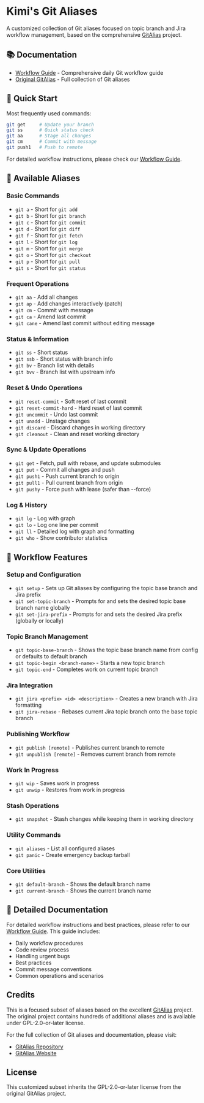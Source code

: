# Kimi's Git Aliases

A customized collection of Git aliases focused on topic branch and Jira workflow management, based on the comprehensive [GitAlias](https://github.com/GitAlias/gitalias) project.

## 📚 Documentation

- [Workflow Guide](WORKFLOW.md) - Comprehensive daily Git workflow guide
- [Original GitAlias](https://github.com/GitAlias/gitalias) - Full collection of Git aliases

## 🚀 Quick Start

Most frequently used commands:
```bash
git get     # Update your branch
git ss      # Quick status check
git aa      # Stage all changes
git cm      # Commit with message
git push1   # Push to remote
```

For detailed workflow instructions, please check our [Workflow Guide](WORKFLOW.md).

## 🔧 Available Aliases

### Basic Commands
* `git a` - Short for `git add`
* `git b` - Short for `git branch`
* `git c` - Short for `git commit`
* `git d` - Short for `git diff`
* `git f` - Short for `git fetch`
* `git l` - Short for `git log`
* `git m` - Short for `git merge`
* `git o` - Short for `git checkout`
* `git p` - Short for `git pull`
* `git s` - Short for `git status`

### Frequent Operations
* `git aa` - Add all changes
* `git ap` - Add changes interactively (patch)
* `git cm` - Commit with message
* `git ca` - Amend last commit
* `git cane` - Amend last commit without editing message

### Status & Information
* `git ss` - Short status
* `git ssb` - Short status with branch info
* `git bv` - Branch list with details
* `git bvv` - Branch list with upstream info

### Reset & Undo Operations
* `git reset-commit` - Soft reset of last commit
* `git reset-commit-hard` - Hard reset of last commit
* `git uncommit` - Undo last commit
* `git unadd` - Unstage changes
* `git discard` - Discard changes in working directory
* `git cleanout` - Clean and reset working directory

### Sync & Update Operations
* `git get` - Fetch, pull with rebase, and update submodules
* `git put` - Commit all changes and push
* `git push1` - Push current branch to origin
* `git pull1` - Pull current branch from origin
* `git pushy` - Force push with lease (safer than --force)

### Log & History
* `git lg` - Log with graph
* `git lo` - Log one line per commit
* `git ll` - Detailed log with graph and formatting
* `git who` - Show contributor statistics

## 🔄 Workflow Features

### Setup and Configuration
* `git setup` - Sets up Git aliases by configuring the topic base branch and Jira prefix
* `git set-topic-branch` - Prompts for and sets the desired topic base branch name globally
* `git set-jira-prefix` - Prompts for and sets the desired Jira prefix (globally or locally)

### Topic Branch Management
* `git topic-base-branch` - Shows the topic base branch name from config or defaults to default branch
* `git topic-begin <branch-name>` - Starts a new topic branch
* `git topic-end` - Completes work on current topic branch

### Jira Integration
* `git jira <prefix> <id> <description>` - Creates a new branch with Jira formatting
* `git jira-rebase` - Rebases current Jira topic branch onto the base topic branch

### Publishing Workflow
* `git publish [remote]` - Publishes current branch to remote
* `git unpublish [remote]` - Removes current branch from remote

### Work In Progress
* `git wip` - Saves work in progress
* `git unwip` - Restores from work in progress

### Stash Operations
* `git snapshot` - Stash changes while keeping them in working directory

### Utility Commands
* `git aliases` - List all configured aliases
* `git panic` - Create emergency backup tarball

### Core Utilities
* `git default-branch` - Shows the default branch name
* `git current-branch` - Shows the current branch name

## 📖 Detailed Documentation

For detailed workflow instructions and best practices, please refer to our [Workflow Guide](WORKFLOW.md). This guide includes:
- Daily workflow procedures
- Code review process
- Handling urgent bugs
- Best practices
- Commit message conventions
- Common operations and scenarios

## Credits

This is a focused subset of aliases based on the excellent [GitAlias](https://github.com/GitAlias/gitalias) project. The original project contains hundreds of additional aliases and is available under GPL-2.0-or-later license.

For the full collection of Git aliases and documentation, please visit:
- [GitAlias Repository](https://github.com/GitAlias/gitalias)
- [GitAlias Website](https://gitalias.com)

## License

This customized subset inherits the GPL-2.0-or-later license from the original GitAlias project.
